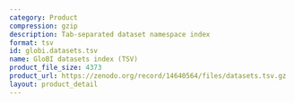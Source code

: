 ```yaml
---
category: Product
compression: gzip
description: Tab-separated dataset namespace index
format: tsv
id: globi.datasets.tsv
name: GloBI datasets index (TSV)
product_file_size: 4373
product_url: https://zenodo.org/record/14640564/files/datasets.tsv.gz
layout: product_detail
---
```

